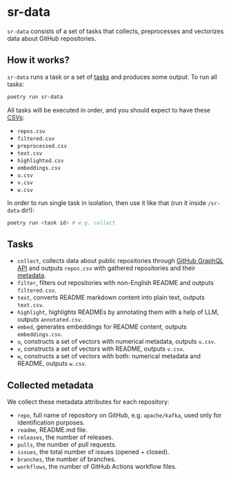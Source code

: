 # sr-data

`sr-data` consists of a set of tasks that collects, preprocesses and vectorizes
data about GitHub repositories.

## How it works?

`sr-data` runs a task or a set of [tasks](#tasks) and produces some output.
To run all tasks:

```bash
poetry run sr-data
```

All tasks will be executed in order, and you should expect to have these
[CSVs][CSV]:

* `repos.csv`
* `filtered.csv`
* `preprocessed.csv`
* `text.csv`
* `highlighted.csv`
* `embeddings.csv`
* `u.csv`
* `v.csv`
* `w.csv`

In order to run single task in isolation, then use it like that
(run it inside `/sr-data` dir!):

```bash
poetry run <task id> # e.g. collect
```

## Tasks

* `collect`, collects data about public repositories through
[GitHub GraphQL API] and outputs `repos.csv` with gathered repositories
and their [metadata](#collected-metadata).
* `filter`, filters out repositories with non-English README and outputs
`filtered.csv`.
* `text`, converts README markdown content into plain text, outputs `text.csv`.
* `highlight`, highlights READMEs by annotating them with a help of LLM,
outputs `annotated.csv`.
* `embed`, generates embeddings for README content, outputs `embeddings.csv`.
* `u`, constructs a set of vectors with numerical metadata, outputs `u.csv`.
* `v`, constructs a set of vectors with README, outputs `v.csv`.
* `w`, constructs a set of vectors with both: numerical metadata and README,
outputs `w.csv`.

## Collected metadata

We collect these metadata attributes for each repository:

* `repo`, full name of repository on GitHub, e.g. `apache/kafka`, used only for
identification purposes.
* `readme`, README.md file.
* `releases`, the number of releases.
* `pulls`, the number of pull requests.
* `issues`, the total number of issues (opened + closed).
* `branches`, the number of branches.
* `workflows`, the number of GitHub Actions workflow files.

[CSV]: https://en.wikipedia.org/wiki/Comma-separated_values
[GitHub GraphQL API]: https://api.github.com/graphql
